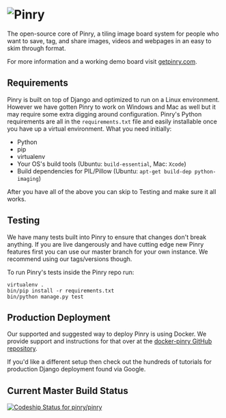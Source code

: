 # ![Pinry](https://raw.github.com/pinry/pinry/feeds/logo.png)

The open-source core of Pinry, a tiling image board system for people who
want to save, tag, and share images, videos and webpages in an easy to skim
through format.

For more information and a working demo board visit
[getpinry.com](http://getpinry.com/).


## Requirements

Pinry is built on top of Django and optimized to run on a Linux environment.
However we have gotten Pinry to work on Windows and Mac as well but it may
require some extra digging around configuration. Pinry's Python requirements are
all in the `requirements.txt` file and easily installable once you have up a
virtual environment. What you need initially:

 * Python
 * pip
 * virtualenv
 * Your OS's build tools (Ubuntu: `build-essential`, Mac: `Xcode`)
 * Build dependencies for PIL/Pillow (Ubuntu: `apt-get build-dep python-imaging`)

After you have all of the above you can skip to Testing and make sure it all
works.


## Testing

We have many tests built into Pinry to ensure that changes don't break anything.
If you are live dangerously and have cutting edge new Pinry features first you
can use our master branch for your own instance. We recommend using our
tags/versions though.

To run Pinry's tests inside the Pinry repo run:

    virtualenv .
    bin/pip install -r requirements.txt
    bin/python manage.py test


## Production Deployment

Our supported and suggested way to deploy Pinry is using Docker. We provide
support and instructions for that over at the
[docker-pinry GitHub repository](https://github.com/pinry/docker-pinry).

If you'd like a different setup then check out the hundreds of tutorials
for production Django deployment found via Google.


## Current Master Build Status

[ ![Codeship Status for pinry/pinry](https://www.codeship.io/projects/461ebc50-70be-0130-073a-22000a9d07d8/status?branch=master)](https://www.codeship.io/projects/2005)

